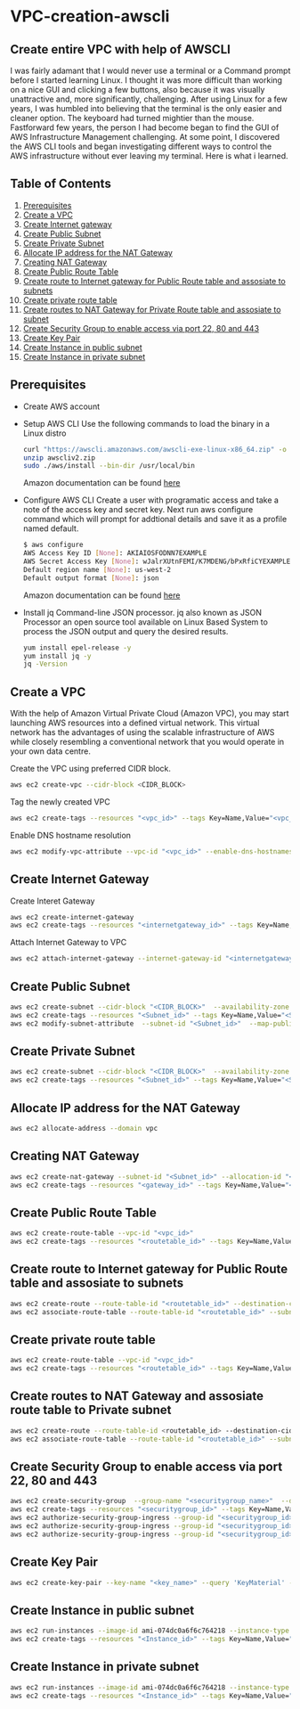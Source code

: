 # VPC-creation-awscli
## Create entire VPC with help of AWSCLI
I was fairly adamant that I would never use a terminal or a Command prompt before I started learning Linux. I thought it was more difficult than working on a nice GUI and clicking a few buttons, also because it was visually unattractive and, more significantly, challenging. After using Linux for a few years, I was humbled into believing that the terminal is the only easier and cleaner option. The keyboard had turned mightier than the mouse. Fastforward few years, the person I had become began to find the GUI of AWS Infrastructure Management challenging. At some point, I discovered the AWS CLI tools and began investigating different ways to control the AWS infrastructure without ever leaving my terminal. Here is what i learned. 

## Table of Contents
1. [Prerequisites](#Prerequisites)
2. [Create a VPC](#Create-a-VPC)
3. [Create Internet gateway](#Create-Internet-gateway)
4. [Create Public Subnet](#Create-Public-Subnet)
5. [Create Private Subnet](#Create-Private-Subnet)
6. [Allocate IP address for the NAT Gateway](#Allocate-IP-address-for-the-NAT-Gateway)
7. [Creating NAT Gateway](#Creating-NAT-Gateway)
8. [Create Public Route Table](#Create-Public-Route-Table)
9. [Create route to Internet gateway for Public Route table and assosiate to subnets](#Create-route-to-Internet-gateway-for-Public-Route-table-and-assosiate-to-subnets)
10. [Create private route table](#Create-private-route-table)
11. [Create routes to NAT Gateway for Private Route table and assosiate to subnet](#Create-routes-to-NAT-Gateway-for-Private-Route-table-and-assosiate-to-subnet)
12. [Create Security Group to enable access via port 22, 80 and 443](#Create-Security-Group-to-enable-access-via-port-22,-80-and-443)
13. [Create Key Pair](#Create-Key-Pair)
14. [Create Instance in public subnet](#Create-Instance-in-public-subnet)
15. [Create Instance in private subnet](#Create-Instance-in-private-subnet)

## Prerequisites
 - Create AWS account 

 - Setup AWS CLI
   Use the following commands to load the binary in a Linux distro
    ```sh
    curl "https://awscli.amazonaws.com/awscli-exe-linux-x86_64.zip" -o "awscliv2.zip"
    unzip awscliv2.zip
    sudo ./aws/install --bin-dir /usr/local/bin
    ```
   Amazon documentation can be found [here](https://docs.aws.amazon.com/cli/latest/userguide/getting-started-install.html)
   
 - Configure AWS CLI
    Create a user with programatic access and take a note of the access key and secret key.
    Next run aws configure command which will prompt for addtional details and save it as a profile named default.
     ```sh
     $ aws configure
     AWS Access Key ID [None]: AKIAIOSFODNN7EXAMPLE
     AWS Secret Access Key [None]: wJalrXUtnFEMI/K7MDENG/bPxRfiCYEXAMPLEKEY
     Default region name [None]: us-west-2
     Default output format [None]: json
     ```
    Amazon documentation can be found [here](https://docs.aws.amazon.com/cli/latest/userguide/cli-configure-quickstart.html)
    
 - Install jq Command-line JSON processor.
    jq also known as JSON Processor an open source tool available on Linux Based System to process the JSON output and query the desired results.
     ```sh
     yum install epel-release -y
     yum install jq -y
     jq -Version
     ```

## Create a VPC
 With the help of Amazon Virtual Private Cloud (Amazon VPC), you may start launching AWS resources into a defined virtual network. This virtual network has the advantages of using the scalable infrastructure of AWS while closely resembling a conventional network that you would operate in your own data centre. 
 
 Create the VPC using preferred CIDR block.
  ```sh
  aws ec2 create-vpc --cidr-block <CIDR_BLOCK>
  ```
 Tag the newly created VPC
  ```sh
  aws ec2 create-tags --resources "<vpc_id>" --tags Key=Name,Value="<vpc_name>"
  ```
 Enable DNS hostname resolution
  ```sh
  aws ec2 modify-vpc-attribute --vpc-id "<vpc_id>" --enable-dns-hostnames "{\"Value\":true}"
  ```

## Create Internet Gateway
 

 Create Interet Gateway 
 ```sh
 aws ec2 create-internet-gateway
 aws ec2 create-tags --resources "<internetgateway_id>" --tags Key=Name,Value=<internetgateway_name>
 ```
 Attach Internet Gateway to VPC
 ```sh
 aws ec2 attach-internet-gateway --internet-gateway-id "<internetgateway_id>" --vpc-id "<vpc_id>"
 ```

## Create Public Subnet

 ```sh
 aws ec2 create-subnet --cidr-block "<CIDR_BLOCK>"  --availability-zone "<azone>"  --vpc-id "<vpc_id>"
 aws ec2 create-tags --resources "<Subnet_id>" --tags Key=Name,Value="<Subnet_Name>"
 aws ec2 modify-subnet-attribute  --subnet-id "<Subnet_id>"  --map-public-ip-on-launch
 ```
## Create Private Subnet

 ```sh
 aws ec2 create-subnet --cidr-block "<CIDR_BLOCK>"  --availability-zone "<azone>"  --vpc-id "<vpc_id>"
 aws ec2 create-tags --resources "<Subnet_id>" --tags Key=Name,Value="<Subnet_Name>"
 ```

## Allocate IP address for the NAT Gateway

 ```sh 
 aws ec2 allocate-address --domain vpc
 ```

## Creating NAT Gateway

 ```sh
 aws ec2 create-nat-gateway --subnet-id "<Subnet_id>" --allocation-id "<Allocation_ID>"
 aws ec2 create-tags --resources "<gateway_id>" --tags Key=Name,Value="<Natgw_Name>" 
 ```

## Create Public Route Table

 ```sh
 aws ec2 create-route-table --vpc-id "<vpc_id>"
 aws ec2 create-tags --resources "<routetable_id>" --tags Key=Name,Value="<routetable_name>"
 ```

## Create route to Internet gateway for Public Route table and assosiate to subnets

 ```sh
 aws ec2 create-route --route-table-id "<routetable_id>" --destination-cidr-block 0.0.0.0/0 --gateway-id "<gateway_id>"
 aws ec2 associate-route-table --route-table-id "<routetable_id>" --subnet-id "<Subnet_id>"
 ```

## Create private route table

 ```sh
 aws ec2 create-route-table --vpc-id "<vpc_id>" 
 aws ec2 create-tags --resources "<routetable_id>" --tags Key=Name,Value="<routetable_name>"
 ```

## Create routes to NAT Gateway and assosiate route table to Private subnet
 ```sh
 aws ec2 create-route --route-table-id <routetable_id> --destination-cidr-block 0.0.0.0/0 --gateway-id "<gateway_id>" 
 aws ec2 associate-route-table --route-table-id "<routetable_id>" --subnet-id "<Subnet_id>" 
 ```

## Create Security Group to enable access via port 22, 80 and 443

 ```sh
 aws ec2 create-security-group  --group-name "<securitygroup_name>"  --description "<description>"  --vpc-id "$vpc_id"
 aws ec2 create-tags --resources "<securitygroup_id>" --tags Key=Name,Value="<securitygroup_name>"
 aws ec2 authorize-security-group-ingress --group-id "<securitygroup_id>"  --protocol tcp --port 22  --cidr 
 aws ec2 authorize-security-group-ingress --group-id "<securitygroup_id>"  --protocol tcp --port 80  --cidr 
 aws ec2 authorize-security-group-ingress --group-id "<securitygroup_id>"  --protocol tcp --port 443  --cidr 
 ```

## Create Key Pair
 ```sh
 aws ec2 create-key-pair --key-name "<key_name>" --query 'KeyMaterial' --output text
 ```

## Create Instance in public subnet
 ```sh
 aws ec2 run-instances --image-id ami-074dc0a6f6c764218 --instance-type t2.micro --count 1 --subnet-id "<Subnet_id>" --security-group-ids "<securitygroup_id>" --associate-public-ip-address --key-name "<key_name>"
 aws ec2 create-tags --resources "<Instance_id>" --tags Key=Name,Value="<Instance_name>" &>/dev/null
 ```

## Create Instance in private subnet
 ```sh
 aws ec2 run-instances --image-id ami-074dc0a6f6c764218 --instance-type t2.micro --count 1 --subnet-id "<Subnet_id>" --security-group-ids "<securitygroup_id>" --key-name "<key_name>"
 aws ec2 create-tags --resources "<Instance_id>" --tags Key=Name,Value="<Instance_name>" &>/dev/null
 ```

